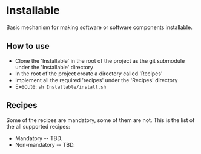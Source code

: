 # Installable

Basic mechanism for making software or software components installable.

## How to use

- Clone the 'Installable' in the root of the project as the git submodule under the 'Installable' directory
- In the root of the project create a directory called 'Recipes'
- Implement all the required 'recipes' under the 'Recipes' directory
- Execute: `sh Installable/install.sh`

## Recipes

Some of the recipes are mandatory, some of them are not. This is the list of the all supported recipes:

- Mandatory
-- TBD.
- Non-mandatory
-- TBD.
